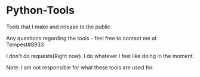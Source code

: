 # Python-Tools

Tools that I make and release to the public

Any questions regarding the tools - feel free to contact me at Tempest#8933

I don't do requests(Right now). I do whatever I feel like doing in the moment.

Note: I am not responsible for what these tools are used for. 
